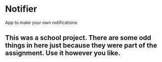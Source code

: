 # Notifier
App to make your own notifications


## This was a school project. There are some odd things in here just because they were part of the assignment. Use it however you like.
